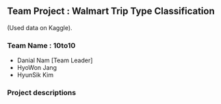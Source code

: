 ## Team Project : Walmart Trip Type Classification

(Used data on Kaggle).

### Team Name : 10to10
- Danial Nam [Team Leader]
- HyoWon Jang
- HyunSik Kim

### Project descriptions
